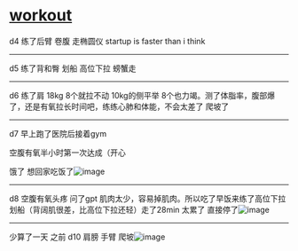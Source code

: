 # [workout](https://github.com/zerone0x/tmpbackup/issues/109)

d4 练了后臂 卷腹 走椭圆仪 startup is faster than i think

---

d5 练了背和臀 划船 高位下拉 螃蟹走 

---

d6 练了肩 18kg 8个就拉不动 10kg的侧平举 8个也力竭。测了体脂率，腹部爆了，还是有氧拉长时间吧，练练心肺和体能，不会太差了 爬坡了

---

d7 早上跑了医院后接着gym

空腹有氧半小时第一次达成（开心 

饿了 想回家吃饭了![image](https://github.com/zerone0x/tmpbackup/assets/39543393/b23f8b04-3b34-4d55-bb62-6c2094bb121b)

---

d8 空腹有氧头疼 问了gpt 肌肉太少，容易掉肌肉。所以吃了早饭来练了高位下拉 划船（背阔肌很差，比高位下拉还轻）走了28min 太累了 直接停了![image](https://github.com/zerone0x/tmpbackup/assets/39543393/797dc0e5-b162-49b2-9dc0-008964cf3078)

---

少算了一天 之前 d10 肩膀 手臂 爬坡![image](https://github.com/zerone0x/tmpbackup/assets/39543393/76a6af5c-5ad3-43d6-919b-031c96d61f39)